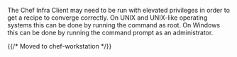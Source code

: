 The Chef Infra Client may need to be run with elevated privileges in
order to get a recipe to converge correctly. On UNIX and UNIX-like
operating systems this can be done by running the command as root. On
Windows this can be done by running the command prompt as an
administrator.

{{/* Moved to chef-workstation */}}
